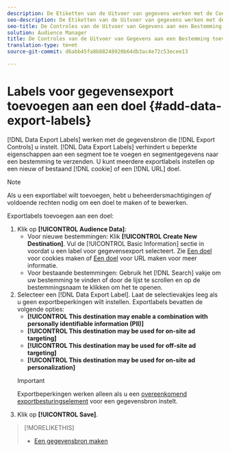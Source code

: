```yaml
---
description: De Etiketten van de Uitvoer van gegevens werken met de Controles van de Uitvoer u op een gegevensbron plaatst. De Etiketten van de Uitvoer van gegevens verhinderen u beperkte eigenschappen aan een segment toe te voegen en segmentgegevens naar een bestemming te verzenden. U kunt meerdere exportlabels instellen op een nieuw of bestaand cookie- of URL-doel.
seo-description: De Etiketten van de Uitvoer van gegevens werken met de Controles van de Uitvoer u op een gegevensbron plaatst. De Etiketten van de Uitvoer van gegevens verhinderen u beperkte eigenschappen aan een segment toe te voegen en segmentgegevens naar een bestemming te verzenden. U kunt meerdere exportlabels instellen op een nieuw of bestaand cookie- of URL-doel.
seo-title: De Controles van de Uitvoer van Gegevens aan een Bestemming toevoegen
solution: Audience Manager
title: De Controles van de Uitvoer van Gegevens aan een Bestemming toevoegen
translation-type: tm+mt
source-git-commit: d6abb45fa8b88248920b64db3ac4e72c53ecee13

---
```




# Labels voor gegevensexport toevoegen aan een doel {#add-data-export-labels}

[!DNL Data Export Labels] werken met de gegevensbron die [!DNL Export Controls] u instelt. [!DNL Data Export Labels] verhindert u beperkte eigenschappen aan een segment toe te voegen en segmentgegevens naar een bestemming te verzenden. U kunt meerdere exportlabels instellen op een nieuw of bestaand [!DNL cookie] of een [!DNL URL] doel.

>[!NOTE]
>
>Als u een exportlabel wilt toevoegen, hebt u beheerdersmachtigingen *of* voldoende rechten nodig om een doel te maken of te bewerken.

<!-- t_export_labels.xml -->

Exportlabels toevoegen aan een doel:

1. Klik op **[!UICONTROL Audience Data]**:
   * Voor nieuwe bestemmingen: Klik **[!UICONTROL Create New Destination]**. Vul de [!UICONTROL Basic Information] sectie in voordat u een label voor gegevensexport selecteert. Zie [Een doel](../../features/destinations/create-cookie-destination.md) voor cookies maken of [Een doel](../../features/destinations/create-url-destination.md) voor URL maken voor meer informatie.
   * Voor bestaande bestemmingen: Gebruik het [!DNL Search] vakje om uw bestemming te vinden of door de lijst te scrollen en op de bestemmingsnaam te klikken om het te openen.
1. Selecteer een [!DNL Data Export Label]. Laat de selectievakjes leeg als u geen exportbeperkingen wilt instellen. Exportlabels bevatten de volgende opties:
   * **[!UICONTROL This destination may enable a combination with personally identifiable information (PII)]**
   * **[!UICONTROL This destination may be used for on-site ad targeting]**
   * **[!UICONTROL This destination may be used for off-site ad targeting]**
   * **[!UICONTROL This destination may be used for on-site ad personalization]**
   >[!IMPORTANT]
   >
   >Exportbeperkingen werken alleen als u een [overeenkomend exportbesturingselement](../../features/data-export-controls.md) voor een gegevensbron instelt.
1. Klik op **[!UICONTROL Save]**.

>[!MORELIKETHIS]
>
>* [Een gegevensbron maken](../../features/manage-datasources.md#create-data-source)